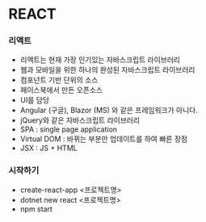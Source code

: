 # REACT

### 리액트 

- 리액트는 현재 가장 인기있는 자바스크립트 라이브러리
- 웹과 모바일을 위한 하나의 완성된 자바스크립트 라이브러리
- 컴포넌트 기반 단위의 소스
- 페이스북에서 만든 오픈소스
- UI를 담당
- Angular (구글), Blazor (MS) 와 같은 프레임워크가 아니다.
- jQuery와 같은 자바스크립트 라이브러리
- SPA : single page application
- Virtual DOM : 바뀌는 부분만 업데이트를 하여 빠른 장점
- JSX : JS + HTML



### 시작하기

- create-react-app <프로젝트명>
- dotnet new react <프로젝트명>
- npm start 

